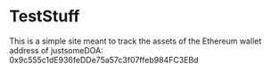 # TestStuff
This is a simple site meant to track the assets of the Ethereum wallet address of justsomeDOA: 0x9c555c1dE936feDDe75a57c3f07ffeb984FC3EBd 
